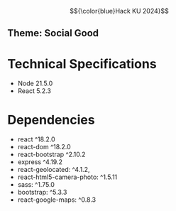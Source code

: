 $${\color{blue}Hack KU 2024}$$  
## Theme: Social Good 



# Technical Specifications
* Node 21.5.0
* React 5.2.3

# Dependencies
* react ^18.2.0
* react-dom ^18.2.0
* react-bootstrap ^2.10.2
* express ^4.19.2
* react-geolocated: ^4.1.2,
* react-html5-camera-photo: ^1.5.11
* sass: ^1.75.0
* bootstrap: ^5.3.3
* react-google-maps: ^0.8.3

